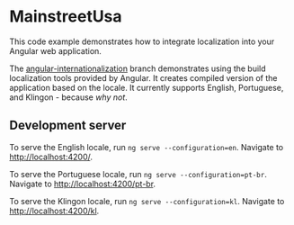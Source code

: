 # MainstreetUsa

This code example demonstrates how to integrate localization into your Angular web application.

The [angular-internationalization](https://github.com/KiltedCode/lets-get-local/tree/angular-internationalization) branch demonstrates using the build localization tools provided by Angular. It creates compiled version of the application based on the locale. It currently supports English, Portuguese, and Klingon - because _why not_.

## Development server

To serve the English locale, run `ng serve --configuration=en`. Navigate to [http://localhost:4200/](http://localhost:4200/).

To serve the Portuguese locale, run `ng serve --configuration=pt-br`. Navigate to [http://localhost:4200/pt-br](http://localhost:4200/pt-br).

To serve the Klingon locale, run `ng serve --configuration=kl`. Navigate to [http://localhost:4200/kl](http://localhost:4200/kl).
